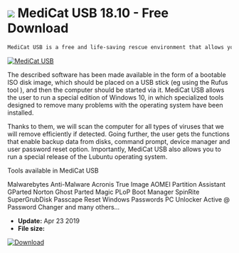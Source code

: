 # ![](https://cdn.softexe.net/static/icon/win.gif) MediCat USB 18.10 - Free Download

```sh
MediCat USB is a free and life-saving rescue environment that allows you to repair your computer during an operating system failure or after malware infection.
```
[![MediCat USB](https://gallery.dpcdn.pl/imgc/Tools/90924/g_-_420x350_1.5_-_x9b2fabd9-b1a6-4143-b6b9-3ad1ede86603.png)](https://softexe.net/win/system/other/medicat-usb:hcpb.html)

The described software has been made available in the form of a bootable ISO disk image, which should be placed on a USB stick (eg using the Rufus tool ), and then the computer should be started via it. MediCat USB allows the user to run a special edition of Windows 10, in which specialized tools designed to remove many problems with the operating system have been installed.
 
 Thanks to them, we will scan the computer for all types of viruses that we will remove efficiently if detected. Going further, the user gets the functions that enable backup data from disks, command prompt, device manager and user password reset option. Importantly, MediCat USB also allows you to run a special release of the Lubuntu operating system.
 
 Tools available in MediCat USB
 
 Malwarebytes Anti-Malware
 Acronis True Image
 AOMEI Partition Assistant
 GParted
 Norton Ghost
 Parted Magic
 PLoP Boot Manager
 SpinRite
 SuperGrubDisk
 Passcape Reset Windows Passwords
 PC Unlocker
 Active @ Password Changer
 and many others...


- **Update:** Apr 23 2019
- **File size:** 

[![Download](https://cdn.softexe.net/static/img/download.png)](https://softexe.net/win/system/other/medicat-usb:hcpb.html)

